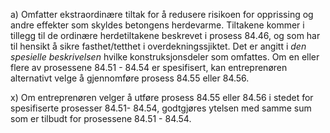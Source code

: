 a) Omfatter ekstraordinære tiltak for å redusere risikoen for opprissing og andre effekter som skyldes betongens herdevarme. Tiltakene kommer i tillegg til de ordinære herdetiltakene beskrevet i prosess 84.46, og som har til hensikt å sikre fasthet/tetthet i overdekningssjiktet.
Det er angitt i *den spesielle beskrivelsen* hvilke konstruksjonsdeler som omfattes.
Om en eller flere av prosessene 84.51 - 84.54 er spesifisert, kan entreprenøren alternativt velge å gjennomføre prosess 84.55 eller 84.56.

x) Om entreprenøren velger å utføre prosess 84.55 eller 84.56 i stedet for spesifiserte prosesser 84.51- 84.54, godtgjøres ytelsen med samme sum som er tilbudt for prosessene 84.51 - 84.54.

